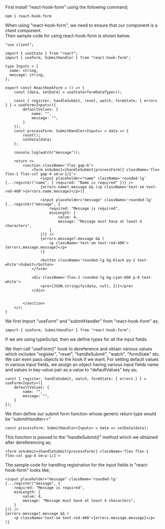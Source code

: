 First install "react-hook-form" using the following command;

```
npm i react-hook-form
```

When using "react-hook-form", we need to ensure that our component is a client component.
<br> Then sample code for using react-hook-form is shown below.

```
"use client";

import { useState } from "react";
import { useForm, SubmitHandler } from "react-hook-form";

type Inputs = {
  name: string,
  message: string,
};

export const ReactHookForm = () => {
    const [data, setData] = useState<formDataType>();

    const { register, handleSubmit, reset, watch, formState: { errors } } = useForm<Inputs>({
        defaultValues: {
            name: "",
            message: "",
        }
    });
    const processForm: SubmitHandler<Inputs> = data => {
        reset();
        setData(data)
    };

    console.log(watch("message"));

    return <>
        <section className='flex gap-6'>
            <form onSubmit={handleSubmit(processForm)} className='flex flex-1 flex-col gap-4 sm:w-1/2'>
                <input placeholder="name" className='rounded-lg' {...register("name", { required: "Name is required" })} />
                {errors.name?.message && (<p className='text-sm text-red-400'>{errors.name.message}</p>)}

                <input placeholder="message" className='rounded-lg' {...register("message", {
                    required: "Message is required",
                    minLength: {
                        value: 4,
                        message: "Message must have at least 4 characters",
                    }
                })} />
                {errors.message?.message && (
                    <p className='text-sm text-red-400'>{errors.message.message}</p>
                )}

                <button className='rounded-lg bg-black py-2 text-white'>Submit</button>
            </form>

            <div className='flex-1 rounded-lg bg-cyan-600 p-8 text-white'>
                <pre>{JSON.stringify(data, null, 2)}</pre>
            </div>

            
        </section>
    </>;
}
```

We first import "useForm" and "submitHandler" from "react-hook-form" as;

```
import { useForm, SubmitHandler } from "react-hook-form";
```

If we are using typeScript, then we define types for all the input fields. 
 
We then call "useForm()" hook to dereference and obtain various values which includes "register", "reset", "handleSubmit", "watch", "formState" etc. We can even pass objects to the hook if we want. For setting default values in various input fields, we assign an object having various input fields name and values in key-value pair as a value to "defaultValues" key as;

```
const { register, handleSubmit, watch, formState: { errors } } = useForm<Inputs>({
    defaultValues: {
        name: "",
        message: "",
    }
});
```

We then define our submit form function whose generic return type would be "submitHandler<>"

```
const processForm: SubmitHandler<Inputs> = data => setData(data);
```

This function is passed to the "handleSubmit()" method which we obtained after dereferencing as;

```
<form onSubmit={handleSubmit(processForm)} className='flex flex-1 flex-col gap-4 sm:w-1/2'>
```

The sample code for handling registration for the input fields in "react-hook-form" looks like;

```
<input placeholder="message" className='rounded-lg' {...register("message", {
    required: "Message is required",
    minLength: {
        value: 4,
        message: "Message must have at least 4 characters",
    }
})} />
{errors.message?.message && (
    <p className='text-sm text-red-400'>{errors.message.message}</p>
)}
```